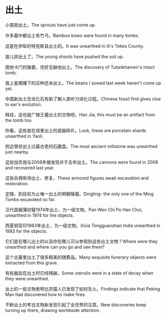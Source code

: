 # 出土

<p><span class="chinese">小苗刚出土。</span><span class="english">The sprouts have just come up.</span></p>

<p><span class="chinese">许多墓中都出土有竹弓。</span><span class="english">Bamboo bows were found in many tombs.</span></p>

<p><span class="chinese">这是在伊犁的特克斯县出土的。</span><span class="english">It was unearthed in Ili's Tekes County.</span></p>

<p><span class="chinese">苗儿拱出土了。</span><span class="english">The young shoots have pushed the soil up.</span></p>

<p><span class="chinese">图他卡门的陵墓，完好无缺地出土。</span><span class="english">The discovery of Tutankhamen's intact tomb.</span></p>

<p><span class="chinese">我上星期播下的豆种还未出土。</span><span class="english">The beans I sowed last week haven't come up yet.</span></p>

<p><span class="chinese">中国新出土恐龙化石有助了解人类听力进化过程。</span><span class="english">Chinese fossil find gives clue to ear's evolution.</span></p>

<p><span class="chinese">韩佳，这也是广陵王墓出土的文物吧。</span><span class="english">Han Jia, this must be an artifact from the tomb too.</span></p>

<p><span class="chinese">你看，这些是在瑶里出土的瓷器碎片。</span><span class="english">Look, these are porcelain shards unearthed in Yaoli.</span></p>

<p><span class="chinese">附近曾经出土过最古老的石磨盘。</span><span class="english">The most ancient millstone was unearthed just nearby.</span></p>

<p><span class="chinese">这些加农炮与2008年被发现并于去年出土。</span><span class="english">The cannons were found in 2008 and recovered last year.</span></p>

<p><span class="chinese">这些兵佣有待出土、修复。</span><span class="english">These armored figures await excavation and restoration.</span></p>

<p><span class="chinese">定陵，到目前为止唯一出土的明朝陵墓。</span><span class="english">Dingling- the only one of the Ming Tombs excavated so far.</span></p>

<p><span class="chinese">汉代盘螭蒲纹璧1974年出土，为一级文物。</span><span class="english">Pan Wen Chi Po Han Choi, unearthed in 1974 for the objects.</span></p>

<p><span class="chinese">西夏铜官印1983年出土，为一级文物。</span><span class="english">Xixia Tongguanshan India unearthed in 1983 for the objects.</span></p>

<p><span class="chinese">它们是在哪儿出土的以及你在哪儿可以参观到这些出土文物？</span><span class="english">Where were they unearthed and where can you go and see them?</span></p>

<p><span class="chinese">这个古墓里出土了很多精美的随葬品。</span><span class="english">Many exquisite funerary objects were extracted from this grave.</span></p>

<p><span class="chinese">有些器皿在出土时已经残破。</span><span class="english">Some utensils were in a state of decay when they were unearthed.</span></p>

<p><span class="chinese">出土的一些文物表明北京猿人已发现了如何生火。</span><span class="english">Findings indicate that Peking Man had discovered how to make fires.</span></p>

<p><span class="chinese">不断出土的考古文物新发现引起了全世界的注意。</span><span class="english">New discoveries keep turning up there, drawing worldwide attention.</span></p>

